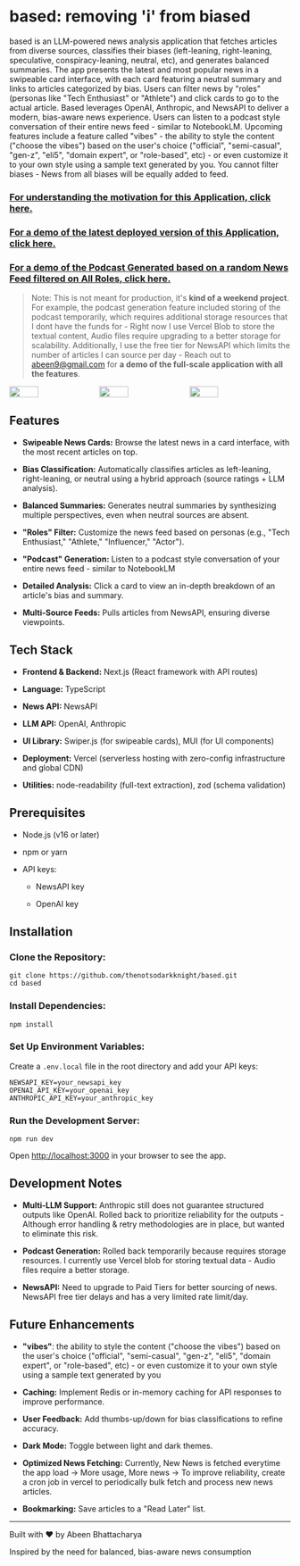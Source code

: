 # based: removing 'i' from biased
based is an LLM-powered news analysis application that fetches articles from diverse sources, classifies their biases (left-leaning, right-leaning, speculative, conspiracy-leaning, neutral, etc), and generates balanced summaries. The app presents the latest and most popular news in a swipeable card interface, with each card featuring a neutral summary and links to articles categorized by bias. Users can filter news by "roles" (personas like "Tech Enthusiast" or "Athlete") and click cards to go to the actual article. Based leverages OpenAI, Anthropic, and NewsAPI to deliver a modern, bias-aware news experience. Users can listen to a podcast style conversation of their entire news feed - similar to NotebookLM. Upcoming features include a feature called "vibes" - the ability to style the content ("choose the vibes") based on the user's choice ("official", "semi-casual", "gen-z", "eli5", "domain expert", or "role-based", etc) - or even customize it to your own style using a sample text generated by you. You cannot filter biases - News from all biases will be equally added to feed.

### [For understanding the motivation for this Application, click here.](https://github.com/thenotsodarkknight/based/blob/main/MOTIVATION.md)

### [For a demo of the latest deployed version of this Application, click here.](https://uchicago.box.com/s/xygx90537b4ig66ziv0aklqyvk11ohyw)

### [For a demo of the Podcast Generated based on a random News Feed filtered on All Roles, click here.](https://uchicago.box.com/s/mmu34aklffjwrezp5bywgbt8tas81n4j)

> Note: This is not meant for production, it's **kind of a weekend project**. For example, the podcast generation feature included storing of the podcast temporarily, which requires additional storage resources that I dont have the funds for - Right now I use Vercel Blob to store the textual content, Audio files require upgrading to a better storage for scalability. Additionally, I use the free tier for NewsAPI which limits the number of articles I can source per day - Reach out to abeen9@gmail.com for **a demo of the full-scale application with all the features**.

<div style="display: flex;">
  <img style="width: 32%;" src="https://github.com/user-attachments/assets/16d3d864-1950-440d-9972-37fe86df0e20" />
  <img style="width: 32%;" src="https://github.com/user-attachments/assets/6298aaa8-bd21-4f32-81ad-269daeb29d19" />
  <img style="width: 32%;" src="https://github.com/user-attachments/assets/753293c4-4012-4a83-a62c-bf727075e0d8" />
<!--   <br></br>Previous Version:<br><br/>
  <img src="https://github.com/user-attachments/assets/e5ad5519-47cb-4734-ae18-9ec2002ead10" alt="IMG_9660" style="width: 32%;">
  <img src="https://github.com/user-attachments/assets/fbf2a571-3124-4709-b09d-1d524dea0d19" alt="IMG_9664" style="width: 32%;">
  <img src="https://github.com/user-attachments/assets/0d2442ce-89fe-484a-8793-ffb158ec8143" alt="IMG_9665" style="width: 32%;"> -->
</div>

Features
--------

-   **Swipeable News Cards:** Browse the latest news in a card interface, with the most recent articles on top.

-   **Bias Classification:** Automatically classifies articles as left-leaning, right-leaning, or neutral using a hybrid approach (source ratings + LLM analysis).

-   **Balanced Summaries:** Generates neutral summaries by synthesizing multiple perspectives, even when neutral sources are absent.

-   **"Roles" Filter:** Customize the news feed based on personas (e.g., "Tech Enthusiast," "Athlete," "Influencer," "Actor").

-   **"Podcast" Generation:** Listen to a podcast style conversation of your entire news feed - similar to NotebookLM

-   **Detailed Analysis:** Click a card to view an in-depth breakdown of an article's bias and summary.

-   **Multi-Source Feeds:** Pulls articles from NewsAPI, ensuring diverse viewpoints.

Tech Stack
----------

-   **Frontend & Backend:** Next.js (React framework with API routes)

-   **Language:** TypeScript

-   **News API:** NewsAPI

-   **LLM API:** OpenAI, Anthropic

-   **UI Library:** Swiper.js (for swipeable cards), MUI (for UI components)

-   **Deployment:** Vercel (serverless hosting with zero-config infrastructure and global CDN)

-   **Utilities:** node-readability (full-text extraction), zod (schema validation)

Prerequisites
-------------

-   Node.js (v16 or later)

-   npm or yarn

-   API keys:

    -   NewsAPI key

    -   OpenAI key

Installation
------------

### Clone the Repository:

```
git clone https://github.com/thenotsodarkknight/based.git
cd based
```

### Install Dependencies:

```
npm install
```

### Set Up Environment Variables:

Create a `.env.local` file in the root directory and add your API keys:

```
NEWSAPI_KEY=your_newsapi_key
OPENAI_API_KEY=your_openai_key
ANTHROPIC_API_KEY=your_anthropic_key
```

### Run the Development Server:

```
npm run dev
```

Open <http://localhost:3000> in your browser to see the app.

Development Notes
-----------------

-   **Multi-LLM Support:** Anthropic still does not guarantee structured outputs like OpenAI. Rolled back to prioritize reliability for the outputs - Although error handling & retry methodologies are in place, but wanted to eliminate this risk.

-   **Podcast Generation:** Rolled back temporarily because requires storage resources. I currently use Vercel blob for storing textual data - Audio files require a better storage.

-   **NewsAPI:** Need to upgrade to Paid Tiers for better sourcing of news. NewsAPI free tier delays and has a very limited rate limit/day.
  
Future Enhancements
-------------------

-  **"vibes"**: the ability to style the content ("choose the vibes") based on the user's choice ("official", "semi-casual", "gen-z", "eli5", "domain expert", or "role-based", etc) - or even customize it to your own style using a sample text generated by you

-   **Caching:** Implement Redis or in-memory caching for API responses to improve performance.

-   **User Feedback:** Add thumbs-up/down for bias classifications to refine accuracy.

-   **Dark Mode:** Toggle between light and dark themes.

-   **Optimized News Fetching:** Currently, New News is fetched everytime the app load -> More usage, More news -> To improve reliability, create a cron job in vercel to periodically bulk fetch and process new news articles.
  
-   **Bookmarking:** Save articles to a "Read Later" list.

---------------

Built with ❤️ by Abeen Bhattacharya

Inspired by the need for balanced, bias-aware news consumption
